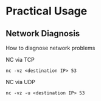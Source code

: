 # Practical Usage

## Network Diagnosis

How to diagnose network problems

NC via TCP
```
nc -vz <destination IP> 53
```

NC via UDP
```
nc -vz -u <destination IP> 53
```
